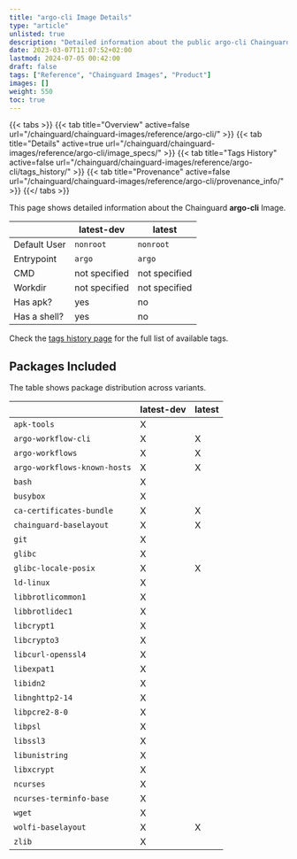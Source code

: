 ```yaml
---
title: "argo-cli Image Details"
type: "article"
unlisted: true
description: "Detailed information about the public argo-cli Chainguard Image."
date: 2023-03-07T11:07:52+02:00
lastmod: 2024-07-05 00:42:00
draft: false
tags: ["Reference", "Chainguard Images", "Product"]
images: []
weight: 550
toc: true
---
```


{{< tabs >}}
{{< tab title="Overview" active=false url="/chainguard/chainguard-images/reference/argo-cli/" >}}
{{< tab title="Details" active=true url="/chainguard/chainguard-images/reference/argo-cli/image_specs/" >}}
{{< tab title="Tags History" active=false url="/chainguard/chainguard-images/reference/argo-cli/tags_history/" >}}
{{< tab title="Provenance" active=false url="/chainguard/chainguard-images/reference/argo-cli/provenance_info/" >}}
{{</ tabs >}}

This page shows detailed information about the Chainguard **argo-cli** Image.

|              | latest-dev    | latest        |
|--------------|---------------|---------------|
| Default User | `nonroot`     | `nonroot`     |
| Entrypoint   | `argo`        | `argo`        |
| CMD          | not specified | not specified |
| Workdir      | not specified | not specified |
| Has apk?     | yes           | no            |
| Has a shell? | yes           | no            |

Check the [tags history page](/chainguard/chainguard-images/reference/argo-cli/tags_history/) for the full list of available tags.

## Packages Included
The table shows package distribution across variants.

|                              | latest-dev | latest |
|------------------------------|------------|--------|
| `apk-tools`                  | X          |        |
| `argo-workflow-cli`          | X          | X      |
| `argo-workflows`             | X          | X      |
| `argo-workflows-known-hosts` | X          | X      |
| `bash`                       | X          |        |
| `busybox`                    | X          |        |
| `ca-certificates-bundle`     | X          | X      |
| `chainguard-baselayout`      | X          | X      |
| `git`                        | X          |        |
| `glibc`                      | X          |        |
| `glibc-locale-posix`         | X          | X      |
| `ld-linux`                   | X          |        |
| `libbrotlicommon1`           | X          |        |
| `libbrotlidec1`              | X          |        |
| `libcrypt1`                  | X          |        |
| `libcrypto3`                 | X          |        |
| `libcurl-openssl4`           | X          |        |
| `libexpat1`                  | X          |        |
| `libidn2`                    | X          |        |
| `libnghttp2-14`              | X          |        |
| `libpcre2-8-0`               | X          |        |
| `libpsl`                     | X          |        |
| `libssl3`                    | X          |        |
| `libunistring`               | X          |        |
| `libxcrypt`                  | X          |        |
| `ncurses`                    | X          |        |
| `ncurses-terminfo-base`      | X          |        |
| `wget`                       | X          |        |
| `wolfi-baselayout`           | X          | X      |
| `zlib`                       | X          |        |

